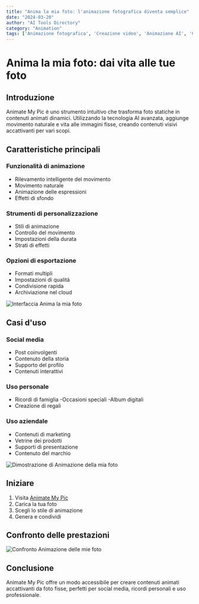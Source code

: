```yaml
---
title: "Anima la mia foto: l'animazione fotografica diventa semplice"
date: "2024-03-20"
author: "AI Tools Directory"
category: "Animation"
tags: ['Animazione fotografica', 'Creazione video', 'Animazione AI', 'Creazione di contenuti']
---
```

# Anima la mia foto: dai vita alle tue foto

## Introduzione

Animate My Pic è uno strumento intuitivo che trasforma foto statiche in contenuti animati dinamici. Utilizzando la tecnologia AI avanzata, aggiunge movimento naturale e vita alle immagini fisse, creando contenuti visivi accattivanti per vari scopi.

## Caratteristiche principali

### Funzionalità di animazione
- Rilevamento intelligente del movimento
- Movimento naturale
- Animazione delle espressioni
- Effetti di sfondo

### Strumenti di personalizzazione
- Stili di animazione
- Controllo del movimento
- Impostazioni della durata
- Strati di effetti

### Opzioni di esportazione
- Formati multipli
- Impostazioni di qualità
- Condivisione rapida
- Archiviazione nel cloud

![Interfaccia Anima la mia foto](/imgs/animate-my-pic/interface.jpg)

## Casi d'uso

### Social media
- Post coinvolgenti
- Contenuto della storia
- Supporto del profilo
- Contenuti interattivi

### Uso personale
- Ricordi di famiglia
-Occasioni speciali
-Album digitali
- Creazione di regali

### Uso aziendale
- Contenuti di marketing
- Vetrine dei prodotti
- Supporti di presentazione
- Contenuto del marchio

![Dimostrazione di Animazione della mia foto](/imgs/animate-my-pic/demo.jpg)

## Iniziare

1. Visita [Animate My Pic](https://animate-my-pic.com)
2. Carica la tua foto
3. Scegli lo stile di animazione
4. Genera e condividi

## Confronto delle prestazioni

![Confronto Animazione delle mie foto](/imgs/animate-my-pic/comparison.jpg)

## Conclusione

Animate My Pic offre un modo accessibile per creare contenuti animati accattivanti da foto fisse, perfetti per social media, ricordi personali e uso professionale.